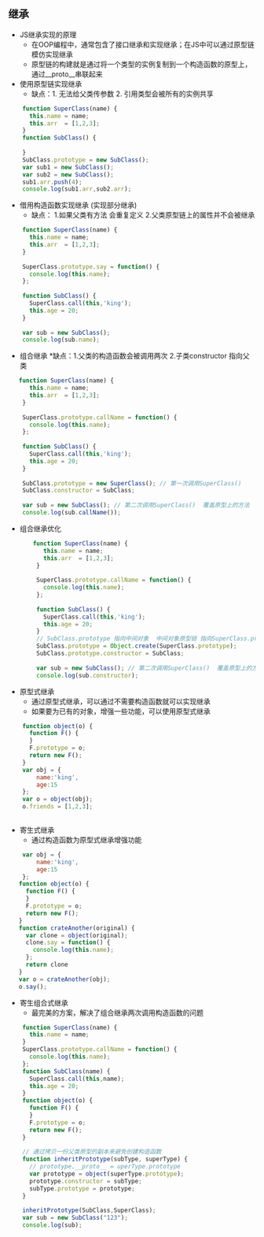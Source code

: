 继承
--
* JS继承实现的原理 
    * 在OOP编程中，通常包含了接口继承和实现继承；在JS中可以通过原型链模仿实现继承
    * 原型链的构建就是通过将一个类型的实例复制到一个构造函数的原型上，通过__proto__串联起来
* 使用原型链实现继承 
    * 缺点：1. 无法给父类传参数 2. 引用类型会被所有的实例共享 
```javascript
    function SuperClass(name) {
      this.name = name;
      this.arr  = [1,2,3];
    }
    function SubClass() {
      
    }
    SubClass.prototype = new SubClass();
    var sub1 = new SubClass();
    var sub2 = new SubClass();
    sub1.arr.push(4);
    console.log(sub1.arr,sub2.arr);
```
* 借用构造函数实现继承 (实现部分继承)
    * 缺点： 1.如果父类有方法 会重复定义 2.父类原型链上的属性并不会被继承
```javascript
    function SuperClass(name) {
      this.name = name;
      this.arr  = [1,2,3];
    }
    
    SuperClass.prototype.say = function() {
      console.log(this.name);
    };
    
    function SubClass() {
      SuperClass.call(this,'king');
      this.age = 20;
    }
    
    var sub = new SubClass();
    console.log(sub.name);
```
* 组合继承
   *缺点：1.父类的构造函数会被调用两次  2.子类constructor 指向父类
```javascript
   function SuperClass(name) {
      this.name = name;
      this.arr  = [1,2,3];
    }
    
    SuperClass.prototype.callName = function() {
      console.log(this.name);
    };
    
    function SubClass() {
      SuperClass.call(this,'king');
      this.age = 20;
    }
    
    SubClass.prototype = new SuperClass(); // 第一次调用SuperClass()
    SubClass.constructor = SubClass;
    
    var sub = new SubClass(); // 第二次调用SuperClass()  覆盖原型上的方法
    console.log(sub.callName());
```   

* 组合继承优化
```js
       function SuperClass(name) {
          this.name = name;
          this.arr  = [1,2,3];
        }
        
        SuperClass.prototype.callName = function() {
          console.log(this.name);
        };
        
        function SubClass() {
          SuperClass.call(this,'king');
          this.age = 20;
        }
        // SubClass.prototype 指向中间对象  中间对象原型链 指向SuperClass.prototype 
        SubClass.prototype = Object.create(SuperClass.prototype);
        SubClass.prototype.constructor = SubClass;
        
        var sub = new SubClass(); // 第二次调用SuperClass()  覆盖原型上的方法
        console.log(sub.constructor);
```
* 原型式继承
    * 通过原型式继承，可以通过不需要构造函数就可以实现继承
    * 如果要为已有的对象，增强一些功能，可以使用原型式继承 
```javascript
    function object(o) {
      function F() {
      }
      F.prototype = o;
      return new F();
    }
    var obj = {
        name:'king',
        age:15
    };
    var o = object(obj);
    o.friends = [1,2,3];
    
```
* 寄生式继承
    * 通过构造函数为原型式继承增强功能 
 ```javascript
     var obj = {
         name:'king',
         age:15
     };
    function object(o) {
      function F() {
      }
      F.prototype = o;
      return new F();
    }
    function crateAnother(original) {
      var clone = object(original);
      clone.say = function() {
        console.log(this.name);
      };
      return clone
    }
    var o = crateAnother(obj);
    o.say();
```
* 寄生组合式继承 
    * 最完美的方案，解决了组合继承两次调用构造函数的问题
```javascript
    function SuperClass(name) {
      this.name = name;
    }
    SuperClass.prototype.callName = function() {
      console.log(this.name);
    };
    function SubClass(name) {
      SuperClass.call(this,name);  
      this.age = 20;
    }
    function object(o) {
      function F() {
      }
      F.prototype = o;
      return new F();
    }
    
    // 通过拷贝一份父类原型的副本来避免创建构造函数
    function inheritPrototype(subType, superType) {
      // prototype.__proto__ = uperType.prototype  
      var prototype = object(superType.prototype); 
      prototype.constructor = subType;
      subType.prototype = prototype;
    }
    
    inheritPrototype(SubClass,SuperClass);
    var sub = new SubClass("123");
    console.log(sub);
    
```